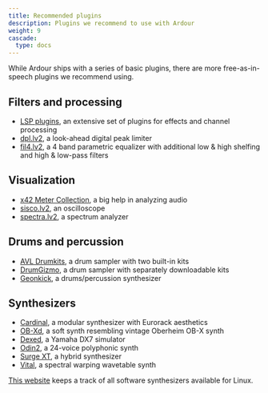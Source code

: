 ```yaml
---
title: Recommended plugins
description: Plugins we recommend to use with Ardour
weight: 9
cascade:
  type: docs
---
```


While Ardour ships with a series of basic plugins, there are more free-as-in-speech plugins we recommend using.

## Filters and processing

- [LSP plugins](https://lsp-plug.in/), an extensive set of plugins for effects and channel processing
- [dpl.lv2](https://x42-plugins.com/x42/x42-limiter), a look-ahead digital peak limiter
- [fil4.lv2](https://x42-plugins.com/x42/x42-eq), a 4 band parametric equalizer with additional low & high shelfing and high & low-pass filters

<!-- - [airwindows](https://www.airwindows.com/) -->

## Visualization

- [x42 Meter Collection](https://x42-plugins.com/x42/x42-meters), a big help in analyzing audio
- [sisco.lv2](https://x42-plugins.com/x42/x42-scope), an oscilloscope
- [spectra.lv2](https://x42-plugins.com/x42/x42-spectra), a spectrum analyzer

## Drums and percussion

- [AVL Drumkits](https://x42-plugins.com/x42/x42-avldrums), a drum sampler with two built-in kits
- [DrumGizmo](https://drumgizmo.org), a drum sampler with separately downloadable kits
- [Geonkick](https://github.com/free-sm/geonkick), a drums/percussion synthesizer

## Synthesizers

- [Cardinal](https://github.com/DISTRHO/Cardinal), a modular synthesizer with Eurorack aesthetics
- [OB-Xd](https://github.com/reales/OB-Xd), a soft synth resembling vintage Oberheim OB-X synth
- [Dexed](https://github.com/asb2m10/dexed), a Yamaha DX7 simulator
- [Odin2](https://www.thewavewarden.com/odin2), a 24-voice polyphonic synth
- [Surge XT](https://surge-synthesizer.github.io/), a hybrid synthesizer
- [Vital](https://vital.audio/), a spectral warping wavetable synth
<!-- - [Helm](https://tytel.org/helm/) -->

[This website](http://linuxsynths.com/) keeps a track of all software
synthesizers available for Linux.